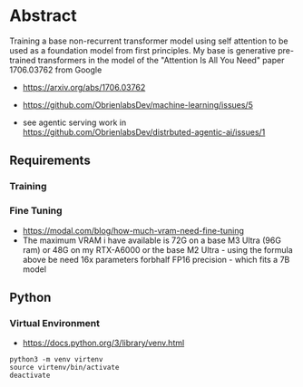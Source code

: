 # Abstract
Training a base non-recurrent transformer model using self attention to be used as a foundation model from first principles.  My base is generative pre-trained transformers in the model of the "Attention Is All You Need" paper 1706.03762 from Google 
- https://arxiv.org/abs/1706.03762
- https://github.com/ObrienlabsDev/machine-learning/issues/5

- see agentic serving work in https://github.com/ObrienlabsDev/distrbuted-agentic-ai/issues/1
## Requirements
### Training
### Fine Tuning
- https://modal.com/blog/how-much-vram-need-fine-tuning
- The maximum VRAM i have available is 72G on a base M3 Ultra (96G ram) or 48G on my RTX-A6000 or the base M2 Ultra - using the formula above be need 16x parameters forbhalf FP16 precision - which fits a 7B model
## Python
### Virtual Environment
- https://docs.python.org/3/library/venv.html

```
python3 -m venv virtenv         
source virtenv/bin/activate
deactivate           
 
```

